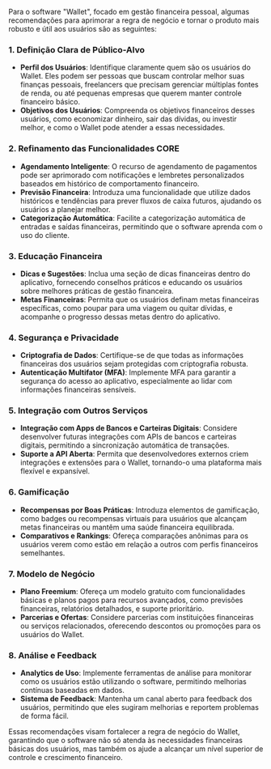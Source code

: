
Para o software "Wallet", focado em gestão financeira pessoal, algumas recomendações para aprimorar a regra de negócio e tornar o produto mais robusto e útil aos usuários são as seguintes:

### 1. **Definição Clara de Público-Alvo**
   - **Perfil dos Usuários**: Identifique claramente quem são os usuários do Wallet. Eles podem ser pessoas que buscam controlar melhor suas finanças pessoais, freelancers que precisam gerenciar múltiplas fontes de renda, ou até pequenas empresas que querem manter controle financeiro básico.
   - **Objetivos dos Usuários**: Compreenda os objetivos financeiros desses usuários, como economizar dinheiro, sair das dívidas, ou investir melhor, e como o Wallet pode atender a essas necessidades.

### 2. **Refinamento das Funcionalidades CORE**
   - **Agendamento Inteligente**: O recurso de agendamento de pagamentos pode ser aprimorado com notificações e lembretes personalizados baseados em histórico de comportamento financeiro.
   - **Previsão Financeira**: Introduza uma funcionalidade que utilize dados históricos e tendências para prever fluxos de caixa futuros, ajudando os usuários a planejar melhor.
   - **Categorização Automática**: Facilite a categorização automática de entradas e saídas financeiras, permitindo que o software aprenda com o uso do cliente.

### 3. **Educação Financeira**
   - **Dicas e Sugestões**: Inclua uma seção de dicas financeiras dentro do aplicativo, fornecendo conselhos práticos e educando os usuários sobre melhores práticas de gestão financeira.
   - **Metas Financeiras**: Permita que os usuários definam metas financeiras específicas, como poupar para uma viagem ou quitar dívidas, e acompanhe o progresso dessas metas dentro do aplicativo.

### 4. **Segurança e Privacidade**
   - **Criptografia de Dados**: Certifique-se de que todas as informações financeiras dos usuários sejam protegidas com criptografia robusta.
   - **Autenticação Multifator (MFA)**: Implemente MFA para garantir a segurança do acesso ao aplicativo, especialmente ao lidar com informações financeiras sensíveis.

### 5. **Integração com Outros Serviços**
   - **Integração com Apps de Bancos e Carteiras Digitais**: Considere desenvolver futuras integrações com APIs de bancos e carteiras digitais, permitindo a sincronização automática de transações.
   - **Suporte a API Aberta**: Permita que desenvolvedores externos criem integrações e extensões para o Wallet, tornando-o uma plataforma mais flexível e expansível.

### 6. **Gamificação**
   - **Recompensas por Boas Práticas**: Introduza elementos de gamificação, como badges ou recompensas virtuais para usuários que alcançam metas financeiras ou mantêm uma saúde financeira equilibrada.
   - **Comparativos e Rankings**: Ofereça comparações anônimas para os usuários verem como estão em relação a outros com perfis financeiros semelhantes.

### 7. **Modelo de Negócio**
   - **Plano Freemium**: Ofereça um modelo gratuito com funcionalidades básicas e planos pagos para recursos avançados, como previsões financeiras, relatórios detalhados, e suporte prioritário.
   - **Parcerias e Ofertas**: Considere parcerias com instituições financeiras ou serviços relacionados, oferecendo descontos ou promoções para os usuários do Wallet.

### 8. **Análise e Feedback**
   - **Analytics de Uso**: Implemente ferramentas de análise para monitorar como os usuários estão utilizando o software, permitindo melhorias contínuas baseadas em dados.
   - **Sistema de Feedback**: Mantenha um canal aberto para feedback dos usuários, permitindo que eles sugiram melhorias e reportem problemas de forma fácil.

Essas recomendações visam fortalecer a regra de negócio do Wallet, garantindo que o software não só atenda às necessidades financeiras básicas dos usuários, mas também os ajude a alcançar um nível superior de controle e crescimento financeiro.